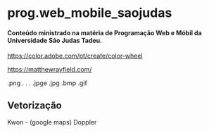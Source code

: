 # prog.web_mobile_saojudas
#### Conteúdo ministrado na matéria de Programação Web e Móbil da Universidade São Judas Tadeu. 

https://color.adobe.com/pt/create/color-wheel

https://matthewrayfield.com/


.png
.
.
.
.jpge
.jpg
.bmp
.gif

## Vetorização
Kwon - (google maps)
Doppler 